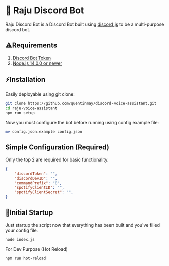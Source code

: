 # 🎤 Raju Discord Bot

Raju Discord Bot is a Discord Bot built using [discord.js](https://discord.js.org) to be a multi-purpose discord bot. 

## ⚠Requirements
1. [Discord Bot Token](https://discordjs.guide/preparations/setting-up-a-bot-application.html#creating-your-bot)
2. [Node.js 14.0.0 or newer](https://nodejs.org/)

## ⚡Installation

Easily deployable using git clone:

```bash
git clone https://github.com/quentinmay/discord-voice-assistant.git
cd raju-voice-assistant
npm run setup
```
Now you must configure the bot before running using config example file:
```bash
mv config.json.example config.json
```
## Simple Configuration (Required)
Only the top 2 are required for basic functionality.

```json
{
    "discordToken": "",
    "discordDevID": "",
    "commandPrefix": "0",
    "spotifyClientID": "",
    "spotifyClientSecret": "",
}
```

## 🚀Initial Startup
Just startup the script now that everything has been built and you've filled your config file.
```bash
node index.js
```

For Dev Purpose (Hot Reload)
```bash
npm run hot-reload
```
